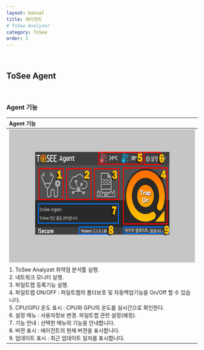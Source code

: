 ```yaml
---
layout: manual
title: 에이전트
# ToSee Analyzer
category: ToSee
order: 2
---
```

&nbsp;
&nbsp;
## ToSee Agent
&nbsp;

### Agent 기능

|Agent 기능|
|:----------|
| <img src="../../assets/images/agent/agent.png" width="650px" height="350px"/> |
| 1. ToSee Analyzet 취약점 분석툴 실행. <br> 2. 네트워크 모니터 실행. <br> 3. 파일트랩 등록기능 실행. <br> 4. 파일트랩 ON/OFF : 파일트랩의 폴더보호 및 자동백업기능을 On/Off 할 수 있습니다. <br> 5. CPU/GPU 온도 표시 : CPU와 GPU의 온도를 실시간으로 확인한다. <br> 6. 설정 메뉴 : 사용자정보 변경. 파일트랩 관련 설정(예정). <br> 7. 기능 안내 : 선택한 메뉴의 기능을 안내합니다. <br> 8. 버젼 표시 : 에이전트의 현재 버젼을 표시합니다. <br> 9. 업데이트 표시 : 최근 업데이트 일자를 표시합니다. |
